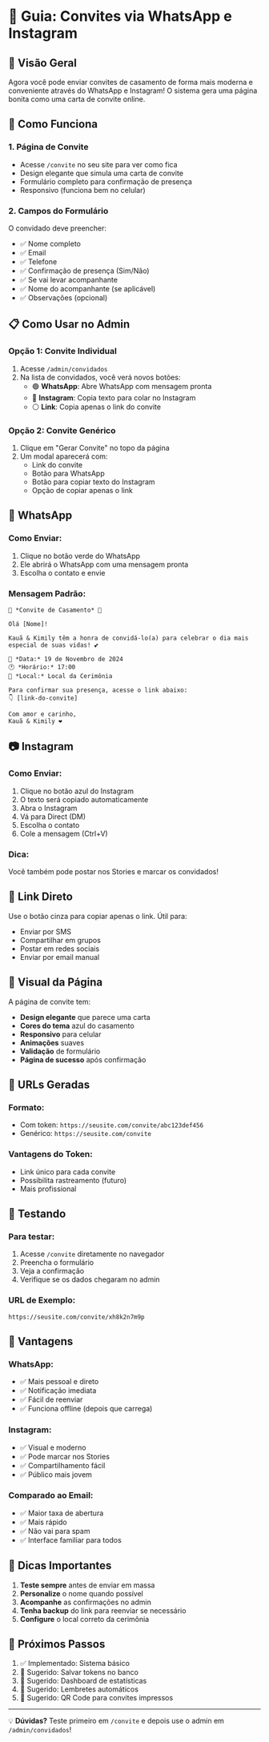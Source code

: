 # 📱 Guia: Convites via WhatsApp e Instagram

## 🎯 Visão Geral

Agora você pode enviar convites de casamento de forma mais moderna e conveniente através do WhatsApp e Instagram! O sistema gera uma página bonita como uma carta de convite online.

## 🚀 Como Funciona

### 1. **Página de Convite**

- Acesse `/convite` no seu site para ver como fica
- Design elegante que simula uma carta de convite
- Formulário completo para confirmação de presença
- Responsivo (funciona bem no celular)

### 2. **Campos do Formulário**

O convidado deve preencher:

- ✅ Nome completo
- ✅ Email
- ✅ Telefone
- ✅ Confirmação de presença (Sim/Não)
- ✅ Se vai levar acompanhante
- ✅ Nome do acompanhante (se aplicável)
- ✅ Observações (opcional)

## 📋 Como Usar no Admin

### **Opção 1: Convite Individual**

1. Acesse `/admin/convidados`
2. Na lista de convidados, você verá novos botões:
   - 🟢 **WhatsApp**: Abre WhatsApp com mensagem pronta
   - 🔵 **Instagram**: Copia texto para colar no Instagram
   - ⚪ **Link**: Copia apenas o link do convite

### **Opção 2: Convite Genérico**

1. Clique em "Gerar Convite" no topo da página
2. Um modal aparecerá com:
   - Link do convite
   - Botão para WhatsApp
   - Botão para copiar texto do Instagram
   - Opção de copiar apenas o link

## 💬 WhatsApp

### **Como Enviar:**

1. Clique no botão verde do WhatsApp
2. Ele abrirá o WhatsApp com uma mensagem pronta
3. Escolha o contato e envie

### **Mensagem Padrão:**

```
💍 *Convite de Casamento* 💍

Olá [Nome]!

Kauã & Kimily têm a honra de convidá-lo(a) para celebrar o dia mais especial de suas vidas! 💕

📅 *Data:* 19 de Novembro de 2024
🕐 *Horário:* 17:00
📍 *Local:* Local da Cerimônia

Para confirmar sua presença, acesse o link abaixo:
👇 [link-do-convite]

Com amor e carinho,
Kauã & Kimily ❤️
```

## 📷 Instagram

### **Como Enviar:**

1. Clique no botão azul do Instagram
2. O texto será copiado automaticamente
3. Abra o Instagram
4. Vá para Direct (DM)
5. Escolha o contato
6. Cole a mensagem (Ctrl+V)

### **Dica:**

Você também pode postar nos Stories e marcar os convidados!

## 🔗 Link Direto

Use o botão cinza para copiar apenas o link. Útil para:

- Enviar por SMS
- Compartilhar em grupos
- Postar em redes sociais
- Enviar por email manual

## 🎨 Visual da Página

A página de convite tem:

- **Design elegante** que parece uma carta
- **Cores do tema** azul do casamento
- **Responsivo** para celular
- **Animações** suaves
- **Validação** de formulário
- **Página de sucesso** após confirmação

## 🔧 URLs Geradas

### **Formato:**

- Com token: `https://seusite.com/convite/abc123def456`
- Genérico: `https://seusite.com/convite`

### **Vantagens do Token:**

- Link único para cada convite
- Possibilita rastreamento (futuro)
- Mais profissional

## 📱 Testando

### **Para testar:**

1. Acesse `/convite` diretamente no navegador
2. Preencha o formulário
3. Veja a confirmação
4. Verifique se os dados chegaram no admin

### **URL de Exemplo:**

```
https://seusite.com/convite/xh8k2n7m9p
```

## 🎯 Vantagens

### **WhatsApp:**

- ✅ Mais pessoal e direto
- ✅ Notificação imediata
- ✅ Fácil de reenviar
- ✅ Funciona offline (depois que carrega)

### **Instagram:**

- ✅ Visual e moderno
- ✅ Pode marcar nos Stories
- ✅ Compartilhamento fácil
- ✅ Público mais jovem

### **Comparado ao Email:**

- ✅ Maior taxa de abertura
- ✅ Mais rápido
- ✅ Não vai para spam
- ✅ Interface familiar para todos

## 🚨 Dicas Importantes

1. **Teste sempre** antes de enviar em massa
2. **Personalize** o nome quando possível
3. **Acompanhe** as confirmações no admin
4. **Tenha backup** do link para reenviar se necessário
5. **Configure** o local correto da cerimônia

## 🔄 Próximos Passos

1. ✅ Implementado: Sistema básico
2. 🔄 Sugerido: Salvar tokens no banco
3. 🔄 Sugerido: Dashboard de estatísticas
4. 🔄 Sugerido: Lembretes automáticos
5. 🔄 Sugerido: QR Code para convites impressos

---

💡 **Dúvidas?** Teste primeiro em `/convite` e depois use o admin em `/admin/convidados`!
